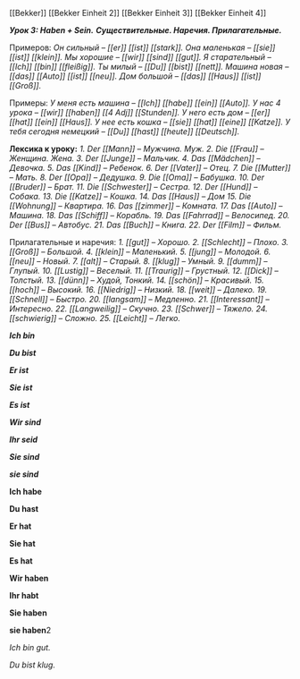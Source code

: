 [[Bekker]]
[[Bekker Einheit 2]]
[[Bekker Einheit 3]]
[[Bekker Einheit 4]]
  

**_Урок 3: Haben + Sein._**
**_Существительные. Наречия. Прилагательные._**

Примеров:
_Он сильный – [[er]] [[ist]] [[stark]]._
_Она маленькая – [[sie]] [[ist]] [[klein]]._
_Мы хорошие – [[wir]] [[sind]] [[gut]]._
_Я старательный – [[Ich]] [[bin]] [[fleißig]]._
_Ты милый – [[Du]] [[bist]] [[nett]]._
_Машина новая – [[das]] [[Auto]] [[ist]] [[neu]]._
_Дом большой – [[das]] [[Haus]] [[ist]] [[Groß]]._

Примеры:
_У меня есть машина – [[Ich]] [[habe]] [[ein]] [[Auto]]._
_У нас 4 урока – [[wir]] [[haben]] [[4 Adj]] [[Stunden]]._
_У него есть дом – [[er]] [[hat]] [[ein]] [[Haus]]._
_У нее есть кошка – [[sie]] [[hat]] [[eine]] [[Katze]]._
_У тебя сегодня немецкий – [[Du]] [[hast]] [[heute]] [[Deutsch]]._

**Лексика к уроку:**
_1._ _Der [[Mann]] – Мужчина. Муж._
_2._ _Die [[Frau]] – Женщина. Жена._
_3._ _Der [[Junge]] – Мальчик._
_4._ _Das [[Mädchen]] – Девочка._
_5._ _Das [[Kind]] – Ребенок._
_6._ _Der [[Vater]] – Отец._
_7._ _Die [[Mutter]] – Мать._
_8._ _Der [[Opa]] – Дедушка._
_9._ _Die [[Oma]] – Бабушка._
_10._ _Der [[Bruder]] – Брат._
_11._ _Die [[Schwester]] – Сестра._
_12._ _Der [[Hund]] – Собака._
_13._ _Die [[Katze]] – Кошка._
_14._ _Das [[Haus]] – Дом_
_15._ _Die [[Wohnung]] – Квартира._
_16._ _Das [[zimmer]] – Комната._
_17._ _Das [[Auto]] – Машина._
_18._ _Das [[Schiff]] – Корабль._
_19._ _Das [[Fahrrad]] – Велосипед._
_20._ _Der [[Bus]] – Автобус._
_21._ _Das [[Buch]] – Книга._
_22._ _Der [[Film]] – Фильм._

  

Прилагательные и наречия:
_1._ _[[gut]] – Хорошо._
_2._ _[[Schlecht]] – Плохо._
_3._ _[[Groß]] – Большой._
_4._ _[[klein]] – Маленький._
_5._ _[[jung]] – Молодой._
_6._ _[[neu]] – Новый._
_7._ _[[alt]] – Старый._
_8._ _[[klug]] – Умный._
_9._ _[[dumm]] – Глупый._
_10._ _[[Lustig]] – Веселый._
_11._ _[[Traurig]] – Грустный._
_12._ _[[Dick]] – Толстый._
_13._ _[[dünn]] – Худой, Тонкий._
_14._ _[[schön]] – Красивый._
_15._ _[[hoch]] – Высокий._
_16._ _[[Niedrig]] – Низкий._
_18._ _[[weit]] – Далеко._
_19._ _[[Schnell]] – Быстро._
_20._ _[[langsam]] – Медленно._
_21._ _[[Interessant]] – Интересно._
_22._ _[[Langweilig]] – Скучно._
_23._ _[[Schwer]] – Тяжело._
_24._ _[[schwierig]] – Сложно._
_25._ _[[Leicht]] – Легко._

  

**_Ich bin_**

**_Du bist_**

**_Er ist_**

**_Sie ist_**

**_Es ist_**

**_Wir sind_**

**_Ihr seid_**

**_Sie sind_**

**_sie sind_**

  

**Ich habe**

**Du hast**

**Er hat**

**Sie hat**

**Es hat**

**Wir haben**

**Ihr habt**

**Sie haben**

**sie haben**2

  
  

_Ich bin gut._

_Du bist klug._